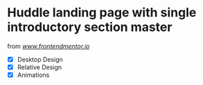 # Huddle landing page with single introductory section master

from *www.frontendmentor.io*

- [x] Desktop Design
- [x] Relative Design
- [x] Animations
